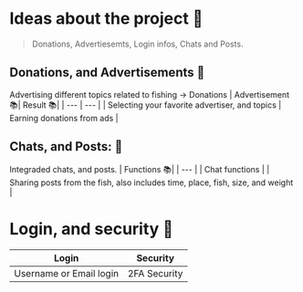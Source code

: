 # Ideas about the project 🐠
> Donations, Advertiesemts, Login infos, Chats and Posts.

## Donations, and Advertisements 📑
Advertising different topics related to fishing -> Donations
| Advertisement 📚| Result 📚|
|      ---      |  ---   |
| Selecting your favorite advertiser, and topics    |  Earning donations from ads   |
## Chats, and Posts: 💬
Integraded chats, and posts.
| Functions 📚|
|    ---    |
| Chat functions |
| Sharing posts from the fish, also includes time, place, fish, size, and weight |
# Login, and security 🔐
| Login | Security |
| --- | --- |
| Username or Email login |  2FA Security |
